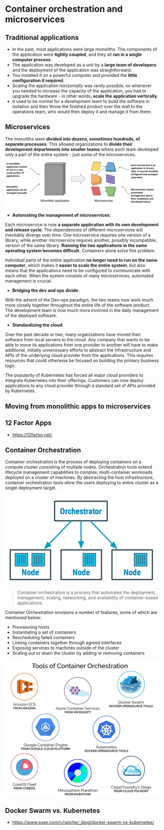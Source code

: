 # Container orchestration and microservices

## Traditional applications
- In the past, most applications were large monoliths. The components of the application were **tightly coupled**, and they all **ran in a single computer process**.
- The application was developed as a unit by a **large team of developers** and the deployment of the application was straightforward.
- You installed it on a powerful computer and provided the **little configuration it required**.
- Scaling the application horizontally was rarely possible, so whenever you needed to increase the capacity of the application, you had to upgrade the hardware - in other words, **scale the application vertically**.
- It used to be normal for a development team to build the software in isolation and then throw the finished product over the wall to the operations team, who would then deploy it and manage it from there.


## Microservices
The monoliths were **divided into dozens, sometimes hundreds, of separate processes**. This allowed organizations to **divide their development departments into smaller teams** where each team developed only a part of the entire system - just some of the microservices.

![Comparing monolithic applications with microservices](./images/img01.png)
<!-- Vir: https://livebook.manning.com/book/kubernetes-in-action-second-edition/chapter-1/v-14/17 -->

- **Automating the management of microservices**: 

Each microservice is now **a separate application with its own development and release cycle**. The dependencies of different microservices will inevitably diverge over time. One microservice requires one version of a library, while another microservice requires another, possibly incompatible, version of the same library. **Running the two applications in the same operating system becomes difficult.** Containers alone solve this problem.

Individual parts of the entire application **no longer need to run on the same computer**, which makes it **easier to scale the entire system**, but also means that the applications need to be configured to communicate with each other. When the system consists of many microservices, automated management is crucial.

- **Bridging the dev and ops divide**:

With the advent of the Dev-ops paradigm, the two teams now work much more closely together throughout the entire life of the software product. The development team is now much more involved in the daily management of the deployed software.

- **Standardizing the cloud**:

Over the past decade or two, many organizations have moved their software from local servers to the cloud. Any company that wants to be able to move its applications from one provider to another will have to make additional, initially unnecessary efforts to abstract the infrastructure and APIs of the underlying cloud provider from the applications. This requires resources that could otherwise be focused on building the primary business logic.

The popularity of Kubernetes has forced all major cloud providers to integrate Kubernetes into their offerings. Customers can now deploy applications to any cloud provider through a standard set of APIs provided by Kubernetes.


## Moving from monolithic apps to microservices


## 12 Factor Apps
- https://12factor.net/

## Container Orchestration
Container orchestration is the process of deploying containers on a compute cluster consisting of multiple nodes. Orchestration tools extend lifecycle management capabilities to complex, multi-container workloads deployed on a cluster of machines. By abstracting the host infrastructure, container orchestration tools allow the users deploying to entire cluster as a single deployment target.

![Container orchestration](./images/img03.png)
<!-- Vir: https://devopedia.org/container-orchestration -->

> Container orchestration is a process that automates the deployment, management, scaling, networking, and availability of container-based applications.

Container Orchestration envisions a number of features, some of which are mentioned below:
- Provisioning hosts
- Instantiating a set of containers
- Rescheduling failed containers
- Linking containers together through agreed interfaces
- Exposing services to machines outside of the cluster
- Scaling out or down the cluster by adding or removing containers

![Container orchestration tools](./images/img02.png)
<!-- Vir: https://devopedia.org/container-orchestration -->






## Docker Swarm vs. Kubernetes
- https://www.suse.com/c/rancher_blog/docker-swarm-vs-kubernetes/





